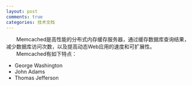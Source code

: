 ```yaml
---
layout: post
comments: true
categories: 技术文档
---
```

&emsp;&emsp;Memcached是高性能的分布式内存缓存服务器，通过缓存数据库查询结果，减少数据库访问次数，以及提高动态Web应用的速度和可扩展性。   
&emsp;&emsp;Memcached有如下特点：   
- George Washington
- John Adams
- Thomas Jefferson

